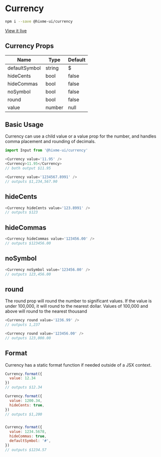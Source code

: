 # Currency


```bash
npm i --save @hixme-ui/currency
```
[View it live](https://hixme.github.io/hixme-ui/currency)

## Currency Props

| Name            | Type        | Default        |
| --------------- | ----------- | -------------- |
| defaultSymbol   | string      | $              |
| hideCents       | bool        | false          |
| hideCommas      | bool        | false          |
| noSymbol        | bool        | false          |
| round           | bool        | false          |
| value           | number      | null           |


## Basic Usage

Currency can use a child value or a value prop for the number, and handles comma placement and rounding of decimals.

```javascript
import Input from '@hixme-ui/currency'

<Currency value='11.95' />
<Currency>11.95</Currency>
// both output $11.95

<Currency value='1234567.8991' />
// outputs $1,234,567.90
```

## hideCents
```javascript
<Currency hideCents value='123.8991' />
// outputs $123
```

## hideCommas
```javascript
<Currency hideCommas value='123456.00' />
// outputs $123456.00
```

## noSymbol
```javascript
<Currency noSymbol value='123456.00' />
// outputs 123,456.00
```

## round

The round prop will round the number to significant values. If the value is
under 100,000, it will round to the nearest dollar.  Values of 100,000 and
above will round to the nearest thousand

```javascript
<Currency round value='1236.99' />
// outputs 1,237

<Currency round value='123456.00' />
// outputs 123,000.00
```

## Format

Currency has a static format function if needed outside of a JSX context.

```javascript
Currency.format({
  value: 12.34
})
// outputs $12.34

Currency.format({
  value: 1200.34,
  hideCents: true,
})
// outputs $1,200


Currency.format({
  value: 1234.5678,
  hideCommas: true,
  defaultSymbol: '#',
})
// outputs $1234.57
```
